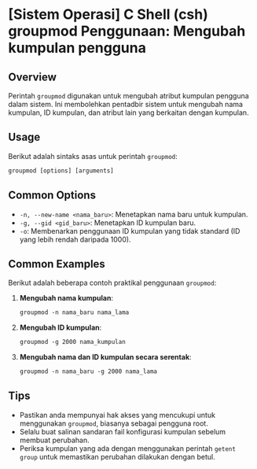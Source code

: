 # [Sistem Operasi] C Shell (csh) groupmod Penggunaan: Mengubah kumpulan pengguna

## Overview
Perintah `groupmod` digunakan untuk mengubah atribut kumpulan pengguna dalam sistem. Ini membolehkan pentadbir sistem untuk mengubah nama kumpulan, ID kumpulan, dan atribut lain yang berkaitan dengan kumpulan.

## Usage
Berikut adalah sintaks asas untuk perintah `groupmod`:

```csh
groupmod [options] [arguments]
```

## Common Options
- `-n, --new-name <nama_baru>`: Menetapkan nama baru untuk kumpulan.
- `-g, --gid <gid_baru>`: Menetapkan ID kumpulan baru.
- `-o`: Membenarkan penggunaan ID kumpulan yang tidak standard (ID yang lebih rendah daripada 1000).

## Common Examples
Berikut adalah beberapa contoh praktikal penggunaan `groupmod`:

1. **Mengubah nama kumpulan**:
   ```csh
   groupmod -n nama_baru nama_lama
   ```

2. **Mengubah ID kumpulan**:
   ```csh
   groupmod -g 2000 nama_kumpulan
   ```

3. **Mengubah nama dan ID kumpulan secara serentak**:
   ```csh
   groupmod -n nama_baru -g 2000 nama_lama
   ```

## Tips
- Pastikan anda mempunyai hak akses yang mencukupi untuk menggunakan `groupmod`, biasanya sebagai pengguna root.
- Selalu buat salinan sandaran fail konfigurasi kumpulan sebelum membuat perubahan.
- Periksa kumpulan yang ada dengan menggunakan perintah `getent group` untuk memastikan perubahan dilakukan dengan betul.